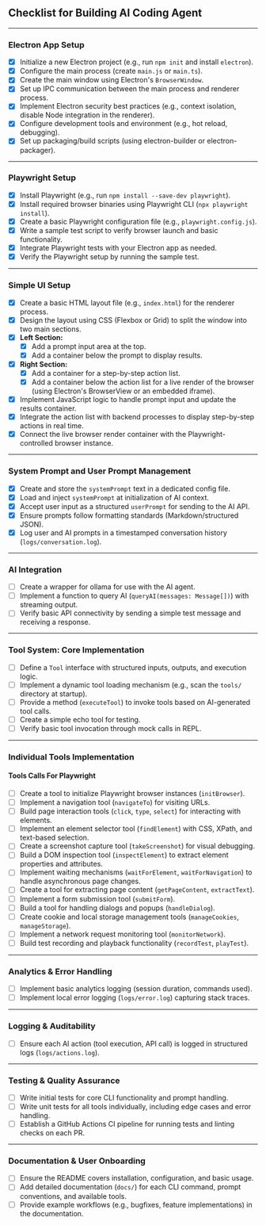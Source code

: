 ## Checklist for Building AI Coding Agent

---

### Electron App Setup

- [x] Initialize a new Electron project (e.g., run `npm init` and install `electron`).
- [x] Configure the main process (create `main.js` or `main.ts`).
- [x] Create the main window using Electron's `BrowserWindow`.
- [x] Set up IPC communication between the main process and renderer process.
- [x] Implement Electron security best practices (e.g., context isolation, disable Node integration in the renderer).
- [x] Configure development tools and environment (e.g., hot reload, debugging).
- [x] Set up packaging/build scripts (using electron-builder or electron-packager).

---

### Playwright Setup

- [x] Install Playwright (e.g., run `npm install --save-dev playwright`).
- [x] Install required browser binaries using Playwright CLI (`npx playwright install`).
- [x] Create a basic Playwright configuration file (e.g., `playwright.config.js`).
- [x] Write a sample test script to verify browser launch and basic functionality.
- [x] Integrate Playwright tests with your Electron app as needed.
- [x] Verify the Playwright setup by running the sample test.

---

### Simple UI Setup

- [x] Create a basic HTML layout file (e.g., `index.html`) for the renderer process.
- [x] Design the layout using CSS (Flexbox or Grid) to split the window into two main sections.
- [x] **Left Section:**  
  - [x] Add a prompt input area at the top.
  - [x] Add a container below the prompt to display results.
- [x] **Right Section:**  
  - [x] Add a container for a step-by-step action list.
  - [x] Add a container below the action list for a live render of the browser (using Electron's BrowserView or an embedded iframe).
- [x] Implement JavaScript logic to handle prompt input and update the results container.
- [x] Integrate the action list with backend processes to display step-by-step actions in real time.
- [x] Connect the live browser render container with the Playwright-controlled browser instance.

---

### System Prompt and User Prompt Management

- [x] Create and store the `systemPrompt` text in a dedicated config file.
- [x] Load and inject `systemPrompt` at initialization of AI context.
- [x] Accept user input as a structured `userPrompt` for sending to the AI API.
- [x] Ensure prompts follow formatting standards (Markdown/structured JSON).
- [x] Log user and AI prompts in a timestamped conversation history (`logs/conversation.log`).

---

### AI Integration

- [ ] Create a wrapper for ollama for use with the AI agent.
- [ ] Implement a function to query AI (`queryAI(messages: Message[])`) with streaming output.
- [ ] Verify basic API connectivity by sending a simple test message and receiving a response.

---

### Tool System: Core Implementation

- [ ] Define a `Tool` interface with structured inputs, outputs, and execution logic.
- [ ] Implement a dynamic tool loading mechanism (e.g., scan the `tools/` directory at startup).
- [ ] Provide a method (`executeTool`) to invoke tools based on AI-generated tool calls.
- [ ] Create a simple echo tool for testing.
- [ ] Verify basic tool invocation through mock calls in REPL.

---

### Individual Tools Implementation

#### Tools Calls For Playwright

- [ ] Create a tool to initialize Playwright browser instances (`initBrowser`).
- [ ] Implement a navigation tool (`navigateTo`) for visiting URLs.
- [ ] Build page interaction tools (`click`, `type`, `select`) for interacting with elements.
- [ ] Implement an element selector tool (`findElement`) with CSS, XPath, and text-based selection.
- [ ] Create a screenshot capture tool (`takeScreenshot`) for visual debugging.
- [ ] Build a DOM inspection tool (`inspectElement`) to extract element properties and attributes.
- [ ] Implement waiting mechanisms (`waitForElement`, `waitForNavigation`) to handle asynchronous page changes.
- [ ] Create a tool for extracting page content (`getPageContent`, `extractText`).
- [ ] Implement a form submission tool (`submitForm`).
- [ ] Build a tool for handling dialogs and popups (`handleDialog`).
- [ ] Create cookie and local storage management tools (`manageCookies`, `manageStorage`).
- [ ] Implement a network request monitoring tool (`monitorNetwork`).
- [ ] Build test recording and playback functionality (`recordTest`, `playTest`).

---

### Analytics & Error Handling

- [ ] Implement basic analytics logging (session duration, commands used).
- [ ] Implement local error logging (`logs/error.log`) capturing stack traces.

---

### Logging & Auditability

- [ ] Ensure each AI action (tool execution, API call) is logged in structured logs (`logs/actions.log`).

---

### Testing & Quality Assurance

- [ ] Write initial tests for core CLI functionality and prompt handling.
- [ ] Write unit tests for all tools individually, including edge cases and error handling.
- [ ] Establish a GitHub Actions CI pipeline for running tests and linting checks on each PR.

---

### Documentation & User Onboarding

- [ ] Ensure the README covers installation, configuration, and basic usage.
- [ ] Add detailed documentation (`docs/`) for each CLI command, prompt conventions, and available tools.
- [ ] Provide example workflows (e.g., bugfixes, feature implementations) in the documentation.